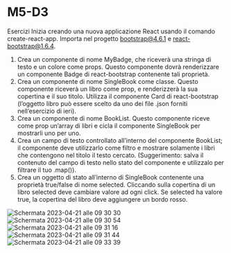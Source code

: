 # M5-D3
Esercizi
Inizia creando una nuova applicazione React usando il comando create-react-app.
Importa nel progetto bootstrap@4.6.1 e react-bootstrap@1.6.4.

1. Crea un componente di nome MyBadge, che riceverà una stringa di testo e un colore come props. Questo componente dovrà renderizzare un componente Badge di react-bootstrap contenente tali proprietà.
2. Crea un componente di nome SingleBook come classe. Questo componente riceverà un libro come prop, e renderizzerà la sua copertina e il suo titolo. Utilizza il componente Card di react-bootstrap (l’oggetto libro può essere scelto da uno dei file .json forniti nell’esercizio di ieri).
3. Crea un componente di nome BookList. Questo componente riceve come prop un’array di libri e cicla il componente SingleBook per mostrarli uno per uno.
4. Crea un campo di testo controllato all’interno del componente BookList; il componente deve utilizzarlo come filtro e mostrare solamente i libri che contengono nel titolo il testo cercato. (Suggerimento: salva il contenuto del campo di testo nello stato del componente e utilizzalo per filtrare il tuo .map()).
5. Crea un oggetto di stato all’interno di SingleBook contenente una proprietà true/false di nome selected. Cliccando sulla copertina di un libro selected deve cambiare valore ad ogni click. Se selected ha valore true, la copertina del libro deve aggiungere un bordo rosso.

![Schermata 2023-04-21 alle 09 30 30](https://user-images.githubusercontent.com/117526559/233572636-ce766b9f-261f-4ff8-abf8-ca8c1a2a3e13.png)
![Schermata 2023-04-21 alle 09 30 54](https://user-images.githubusercontent.com/117526559/233572645-cfd82be9-b9bd-4a68-928c-6b49b62c9e3e.png)
![Schermata 2023-04-21 alle 09 31 16](https://user-images.githubusercontent.com/117526559/233572652-f63d08d9-9cc4-4178-9d6c-1f25b9dd9647.png)
![Schermata 2023-04-21 alle 09 31 44](https://user-images.githubusercontent.com/117526559/233572655-ba8054ed-85d3-446b-9f6d-fe04ad3eda4d.png)
![Schermata 2023-04-21 alle 09 33 39](https://user-images.githubusercontent.com/117526559/233572658-59bf137e-4d58-4c93-bdd8-cdee392b4d47.png)
